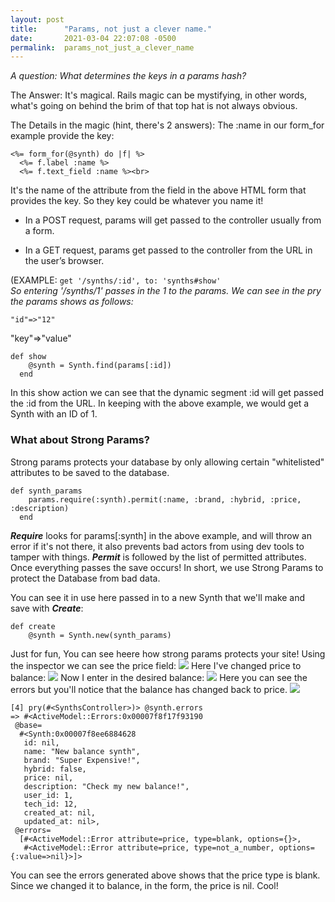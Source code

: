 ```yaml
---
layout: post
title:      "Params, not just a clever name."
date:       2021-03-04 22:07:08 -0500
permalink:  params_not_just_a_clever_name
---
```


*A question: What determines the keys in a params hash?*

The Answer: It's magical. Rails magic can be mystifying, in other words, what's going on behind the brim of that top hat is not always obvious. 

The Details in the magic (hint, there's 2 answers): 
The :name in our form_for example provide the key:
```
<%= form_for(@synth) do |f| %>
  <%= f.label :name %>
  <%= f.text_field :name %><br>
```
It's the name of the attribute from the field in the above HTML form that provides the key. So they key could be whatever you name it!

* In a POST request, params will get passed to the controller usually from a form.


* In a GET request, params get passed to the controller from the URL in the user’s browser.<br>

(EXAMPLE: `get '/synths/:id', to: 'synths#show'` <br>
*So entering '/synths/1' passes in the 1 to the params. We can see in the pry the params shows as follows:*
```
"id"=>"12"
```
"key"=>"value"
```
def show
    @synth = Synth.find(params[:id])
  end
```

In this show action we can see that the dynamic segment :id will get passed the :id from the URL. In keeping with the above example, we would get a Synth with an ID of 1.



### What about Strong Params?

Strong params protects your database by only allowing certain "whitelisted" attributes to be saved to the database.

```
def synth_params
    params.require(:synth).permit(:name, :brand, :hybrid, :price, :description)
  end
```

***Require*** looks for params[:synth] in the above example, and will throw an error if it's not there, it also prevents bad actors from using dev tools to tamper with things. ***Permit*** is followed by the list of permitted attributes. Once everything passes the save occurs! In short, we use Strong Params to protect the Database from bad data. 

You can see it in use here passed in to a new Synth that we'll make and save with ***Create***:
```
def create
    @synth = Synth.new(synth_params)
```

Just for fun, You can see heere how strong params protects your site!
Using the inspector we can see the price field:
![](https://imgur.com/wJMpA8c)
Here I've changed price to balance:
![](https://imgur.com/9uY7fPj)
Now I enter in the desired balance:
![](https://imgur.com/6O34k7s)
Here you can see the errors but you'll notice that the balance has changed back to price.
![](https://imgur.com/W0lRMF1)

```
[4] pry(#<SynthsController>)> @synth.errors
=> #<ActiveModel::Errors:0x00007f8f17f93190
 @base=
  #<Synth:0x00007f8ee6884628
   id: nil,
   name: "New balance synth",
   brand: "Super Expensive!",
   hybrid: false,
   price: nil,
   description: "Check my new balance!",
   user_id: 1,
   tech_id: 12,
   created_at: nil,
   updated_at: nil>,
 @errors=
  [#<ActiveModel::Error attribute=price, type=blank, options={}>,
   #<ActiveModel::Error attribute=price, type=not_a_number, options={:value=>nil}>]>
```
You can see the errors generated above shows that the price type is blank. Since we changed it to balance, in the form, the price is nil. Cool!

